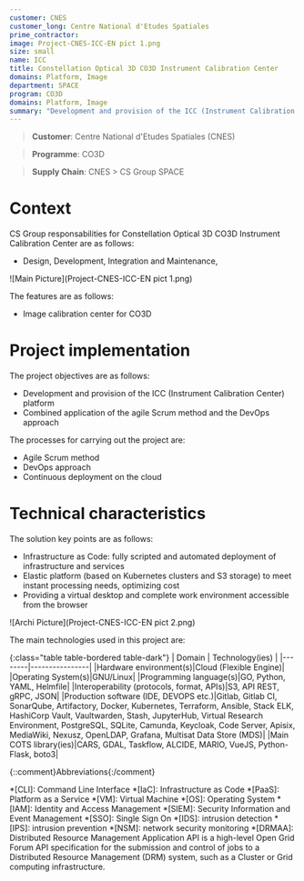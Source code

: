 ```yaml
---
customer: CNES
customer_long: Centre National d'Etudes Spatiales
prime_contractor: 
image: Project-CNES-ICC-EN pict 1.png
size: small
name: ICC
title: Constellation Optical 3D CO3D Instrument Calibration Center
domains: Platform, Image
department: SPACE
program: CO3D
domains: Platform, Image
summary: "Development and provision of the ICC (Instrument Calibration Center) platform. Combined application of the agile Scrum method and the DevOps approach"
---
```


> __Customer__\: Centre National d'Etudes Spatiales (CNES)

> __Programme__\: CO3D

> __Supply Chain__\: CNES >  CS Group SPACE


# Context


CS Group responsabilities for Constellation Optical 3D CO3D Instrument Calibration Center are as follows:
* Design, Development, Integration and Maintenance,

![Main Picture](Project-CNES-ICC-EN pict 1.png)

The features are as follows:
* Image calibration center for CO3D

# Project implementation

The project objectives are as follows:
* Development and provision of the ICC (Instrument Calibration Center) platform
* Combined application of the agile Scrum method and the DevOps approach

The processes for carrying out the project are:
* Agile Scrum method
* DevOps approach
* Continuous deployment on the cloud

# Technical characteristics

The solution key points are as follows:
* Infrastructure as Code: fully scripted and automated deployment of infrastructure and services
* Elastic platform (based on Kubernetes clusters and S3 storage) to meet instant processing needs, optimizing cost
* Providing a virtual desktop and complete work environment accessible from the browser

![Archi Picture](Project-CNES-ICC-EN pict 2.png)

The main technologies used in this project are:

{:class="table table-bordered table-dark"}
| Domain | Technology(ies) |
|--------|----------------|
|Hardware environment(s)|Cloud (Flexible Engine)|
|Operating System(s)|GNU/Linux|
|Programming language(s)|GO, Python, YAML, Helmfile|
|Interoperability (protocols, format, APIs)|S3, API REST, gRPC, JSON|
|Production software (IDE, DEVOPS etc.)|Gitlab, Gitlab CI, SonarQube, Artifactory, Docker, Kubernetes, Terraform, Ansible, Stack ELK, HashiCorp Vault, Vaultwarden, Stash, JupyterHub, Virtual Research Environment, PostgreSQL, SQLite, Camunda, Keycloak, Code Server, Apisix, MediaWiki, Nexusz, OpenLDAP, Grafana, Multisat Data Store (MDS)|
|Main COTS library(ies)|CARS, GDAL, Taskflow, ALCIDE, MARIO, VueJS, Python-Flask, boto3|



{::comment}Abbreviations{:/comment}

*[CLI]: Command Line Interface
*[IaC]: Infrastructure as Code
*[PaaS]: Platform as a Service
*[VM]: Virtual Machine
*[OS]: Operating System
*[IAM]: Identity and Access Management
*[SIEM]: Security Information and Event Management
*[SSO]: Single Sign On
*[IDS]: intrusion detection
*[IPS]: intrusion prevention
*[NSM]: network security monitoring
*[DRMAA]: Distributed Resource Management Application API is a high-level Open Grid Forum API specification for the submission and control of jobs to a Distributed Resource Management (DRM) system, such as a Cluster or Grid computing infrastructure.
